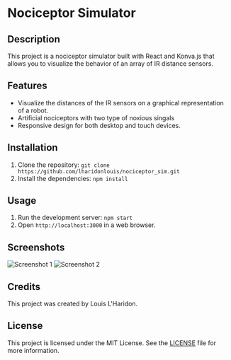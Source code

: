 # Nociceptor Simulator

## Description
This project is a nociceptor simulator built with React and Konva.js that allows you to visualize the behavior of an array of IR distance sensors.

## Features
- Visualize the distances of the IR sensors on a graphical representation of a robot.
- Artificial nociceptors with two type of noxious singals
- Responsive design for both desktop and touch devices.

## Installation
1. Clone the repository: `git clone https://github.com/lharidonlouis/nociceptor_sim.git`
2. Install the dependencies: `npm install`

## Usage
1. Run the development server: `npm start`
2. Open `http://localhost:3000` in a web browser.

## Screenshots
![Screenshot 1](./screenshots/screenshot1.png)
![Screenshot 2](./screenshots/screenshot2.png)

## Credits
This project was created by Louis L'Haridon. 

## License
This project is licensed under the MIT License. See the [LICENSE](./LICENSE) file for more information.
